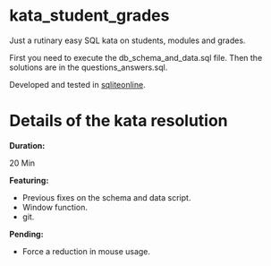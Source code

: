 # kata_student_grades
Just a rutinary easy SQL kata on students, modules and grades.

First you need to execute the db_schema_and_data.sql file. Then the solutions are in the questions_answers.sql.

Developed and tested in [sqliteonline](https://sqliteonline.com/).


# Details of the kata resolution
**Duration:**

20 Min


**Featuring:**
* Previous fixes on the schema and data script.
* Window function.
* git. 


**Pending:**
* Force a reduction in mouse usage.
